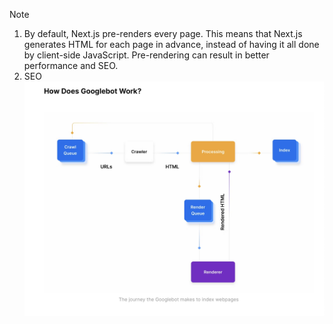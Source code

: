 Note

1. By default, Next.js pre-renders every page. This means that Next.js generates HTML for each page in advance, instead of having it all done by client-side JavaScript. Pre-rendering can result in better performance and SEO.
2. SEO
   <img src ="./SEO.png">
